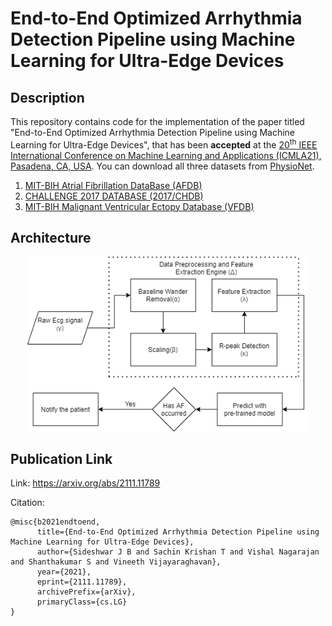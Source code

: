 # End-to-End Optimized Arrhythmia Detection Pipeline using Machine Learning for Ultra-Edge Devices

## Description

This repository contains code for the implementation of the paper titled "End-to-End Optimized Arrhythmia Detection Pipeline using Machine Learning for Ultra-Edge Devices", that has been **accepted** at the [20<sup>th</sup> IEEE International Conference on Machine Learning and Applications (ICMLA21), Pasadena, CA, USA](https://www.icmla-conference.org/icmla21/). You can download all three datasets from [PhysioNet](https://physionet.org/about/database/).

1. [MIT-BIH Atrial Fibrillation DataBase (AFDB)](https://physionet.org/content/afdb/1.0.0/)
2. [CHALLENGE 2017 DATABASE (2017/CHDB)](https://archive.physionet.org/physiobank/database/challenge/2017/)
3. [MIT-BIH Malignant Ventricular Ectopy Database (VFDB)](https://physionet.org/content/vfdb/1.0.0/)

## Architecture

<p align="center">
    <img src="assets/deployment_diagram.png" width="450" alt="Pipeline Architecture">
</p>

## Publication Link

Link: https://arxiv.org/abs/2111.11789

Citation:
```
@misc{b2021endtoend,
      title={End-to-End Optimized Arrhythmia Detection Pipeline using Machine Learning for Ultra-Edge Devices}, 
      author={Sideshwar J B and Sachin Krishan T and Vishal Nagarajan and Shanthakumar S and Vineeth Vijayaraghavan},
      year={2021},
      eprint={2111.11789},
      archivePrefix={arXiv},
      primaryClass={cs.LG}
}
```
